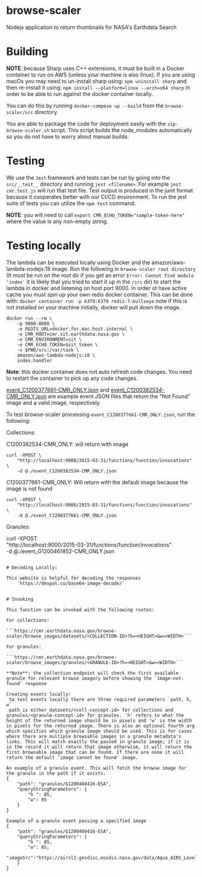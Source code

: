 # browse-scaler

Nodejs application to return thumbnails for NASA's Earthdata Search

# Building

**NOTE**: because Sharp uses C++ extensions, it must be built in a Docker container to run on AWS (unless your machine is also linux). If you are using macOs you may need to un-install sharp using: `npm uninstall sharp` and then re-install it using: `npm install --platform=linux --arch=x64 sharp` in order to be able to run against the docker container locally.

You can do this by running `docker-compose up --build` from the `browse-scaler/src` directory.

You are able to package the code for deployment easily with the `zip-browse-scaler.sh` script. This script builds the node_modules
automatically so you do not have to worry about manual builds.

# Testing

We use the `Jest` framework and tests can be run by going into the `src/__test__` directory and running `jest <filename>`.
For example `jest cmr.test.js` will run that test file. Test output is produced in the junit format because it cooperates better with our CI/CD environment. To run the jest suite of tests you can utilize the `npm test` command.

**NOTE**: you will need to call `export CMR_ECHO_TOKEN="sample-token-here"` where the value is any non-empty string.

# Testing locally

The lambda can be executed locally using Docker and the amazon/aws-lambda-nodejs:18 image. Run the following in `browse-scaler root directory` (It must be run on the root dir if you get an error `Error: Cannot find module 'index'` it is likely that you tried to start it up in the `/src` dir) to start the lambda in docker and listening on host port 9000. In order ot have active cache you must spin up your own redis docker container. This can be done with: `docker container run -p 6379:6379 redis:7-bullseye` note if this is not installed on your machine initially, docker will pull down the image.

```
docker run --rm \
	-p 9000:8080 \
	-e REDIS_URL=docker.for.mac.host.internal \
	-e CMR_ROOT=cmr.sit.earthdata.nasa.gov \
	-e CMR_ENVIRONMENT=sit \
	-e CMR_ECHO_TOKEN=$sit_token \
	-v $PWD/src:/var/task \
	amazon/aws-lambda-nodejs:18 \
	index.handler
```

**Note**: this docker container does not auto refresh code changes. You need to restart the container to pick up any code changes.

[event_C1200377661-CMR_ONLY.json](event_C1200377661-CMR_ONLY.json) and [event_C1200382534-CMR_ONLY.json](event_C1200382534-CMR_ONLY.json) are example event JSON files that return the "Not Found" image
and a valid image, respectively.

To test browse-scaler processing `event_C1200377661-CMR_ONLY.json`, run the following:

Collections:

C1200382534-CMR_ONLY: will return with image
```
curl -XPOST \
	"http://localhost:9000/2015-03-31/functions/function/invocations" \
	-d @./event_C1200382534-CMR_ONLY.json
```

C1200377661-CMR_ONLY: Will return with the default image because the image is not found
```
curl -XPOST \
	"http://localhost:9000/2015-03-31/functions/function/invocations" \
	-d @./event_C1200377661-CMR_ONLY.json
```

Granules:

curl -XPOST \
	"http://localhost:9000/2015-03-31/functions/function/invocations" \
	-d @./event_G1200461852-CMR_ONLY.json
```

# Decoding Locally:

This website is helpful for decoding the responses
	`https://devpal.co/base64-image-decode/`


# Invoking

This function can be invoked with the following routes:

For collections:

```https://cmr.earthdata.nasa.gov/browse-scaler/browse_images/datasets/<COLLECTION-ID>?h=<HEIGHT>&w=<WIDTH>```

For granules:

```https://cmr.earthdata.nasa.gov/browse-scaler/browse_images/granules/<GRANULE-ID>?h=<HEIGHT>&w=<WIDTH>```

**Note**: the collection endpoint will check the first available granule for relevant browse imagery before showing the `image-not-found` response

Creating events locally:
 to test events locally there are three required parameters `path, h, w`
 path is either datasets/<coll-concept-id> for collections and granules/<granule-concept-id> for granules. 'h' refers to what the height of the returned image should be in pixels and 'w' is the width in pixels for the returned image. There is also an optional fourth arg which specifies which granule image should be used. This is for cases where there are multiple browsable images in a granule metadata's links. This will match exactly the passed in granule image; if it is in the record it will return that image otherwise, it will return the first browsable image that can be found. If there are none it will return the default 'image cannot be found' image.

An example of a granule event. This will fetch the browse image for the granule in the path if it exists.
{
    "path": "granules/G1200460416-ESA",
    "queryStringParameters": {
        "h ": 85,
        "w": 85
    }
}

Example of a granule event passing a specified image
{
    "path": "granules/G1200460416-ESA",
    "queryStringParameters": {
        "h ": 85,
        "w": 85,
        "imageSrc":"https://airsl2.gesdisc.eosdis.nasa.gov/data/Aqua_AIRS_Level2/AIRH2CCF.006/2002/243/AIRS.2002.08.31.028.L2.CC_H.v6.0.12.0.G14101130602.hdf.jpg"
    }
}
